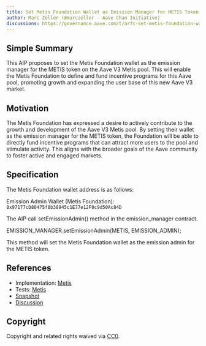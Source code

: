 ```yaml
---
title: Set Metis Foundation Wallet as Emission Manager for METIS Token on Aave V3 Metis Pool
author: Marc Zeller (@marczeller - Aave Chan Initiative)
discussions: https://governance.aave.com/t/arfc-set-metis-foundation-wallet-as-emission-manager-for-metis-token-on-aave-v3-metis-pool/13912
---
```


## Simple Summary

This AIP proposes to set the Metis Foundation wallet as the emission manager for the METIS token on the Aave V3 Metis pool. This will enable the Metis Foundation to define and fund incentive programs for this Aave pool, promoting growth and expanding the user base of this new Aave V3 market.

## Motivation

The Metis Foundation has expressed a desire to actively contribute to the growth and development of the Aave V3 Metis pool. By setting their wallet as the emission manager for the METIS token, the Foundation will be able to directly fund incentive programs that can attract more users to the pool and stimulate activity. This aligns with the broader goals of the Aave community to foster active and engaged markets.

## Specification

The Metis Foundation wallet address is as follows:

Emission Admin Wallet (Metis Foundation): `0x97177cD80475f8b38945c1E77e12F0c9d50Ac84D`

The AIP call setEmissionAdmin() method in the emission_manager contract.

EMISSION_MANAGER.setEmissionAdmin(METIS, EMISSION_ADMIN);

This method will set the Metis Foundation wallet as the emission admin for the METIS token.

## References

- Implementation: [Metis](https://github.com/bgd-labs/aave-proposals/blob/main/src/AaveV3_Met_SetEmissionManager_20232607/AaveV3_Met_SetEmissionManager_20232607.sol)
- Tests: [Metis](https://github.com/bgd-labs/aave-proposals/blob/main/src/AaveV3_Met_SetEmissionManager_20232607/AaveV3_Met_SetEmissionManager_20232607.t.sol)
- [Snapshot](https://snapshot.org/#/aave.eth/proposal/0xf34db3fe2401c061e822177856e55c9df34d065610c29d1ebac1513c3c8eb9ee)
- [Discussion](https://governance.aave.com/t/arfc-set-metis-foundation-wallet-as-emission-manager-for-metis-token-on-aave-v3-metis-pool/13912)

## Copyright

Copyright and related rights waived via [CC0](https://creativecommons.org/publicdomain/zero/1.0/).
